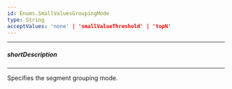 ```yaml
---
id: Enums.SmallValuesGroupingMode
type: String
acceptValues: 'none' | 'smallValueThreshold' | 'topN'
---
```

---
##### shortDescription
<!-- Description goes here -->

---
<!-- Description goes here -->
Specifies the segment grouping mode.